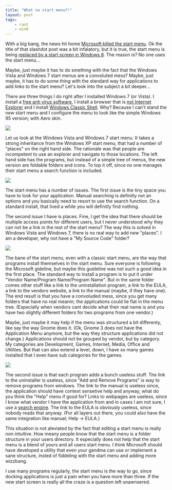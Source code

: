 ```yaml
---
title: "What no start menu?!"
layout: post
tags:
    - rant
    - win8
---
```


With a big bang, the news hit home [Microsoft killed the start menu][1]. Ok the
title of that slashdot post was a bit infalatory, but it is true, the start menu
is being [replaced by a start screen in Windows 8][2]. The reason is? No one uses
the start menu... 

Maybe, just maybe it has to do smething with the fact that the Windows Vista and
Windows 7 start menus are a convoluted mess? Maybe, just maybe, it has to do
some thing with the standard way for applications to add links to the start menu?
Let's look into the subject a bit deeper...

<!--more-->

There are three things I do right after I installed Windows 7 (or Vista). I 
install a [free anti virus software][3], I install a browser that is [not 
Internet Explorer][4] and I install [Windows Classic Shell][5]. Why? Because 
I can't stand the new start menu and I configure the menu to look like the simple
Windows 95 version; with Aero skin. 

<img src="/media/win7-classic-shell.png" />

Let us look at the Windows Vista and Windows 7 start menu. It takes a strong 
inheritance from the Windows XP start menu, that had a number of "places" on 
the right hand side. The rationale was that people are incompetent to use an
explorer and navigate to those locations. The left hand side has the programs,
but instead of a simple tree of menus, the new version are foldable folders and
icons. To top it off, since no one manages their start menu a search function is
included.
 
<img src="/media/windows-7-start.png" />

The start menu has a number of issues. The first issue is the tiny space you 
have to look for your application. Manual searching is definitly not an options
and you basically need to resort to use the search function. On a standard 
install, that lived a while you will definitly find nothing.

The second issue I have is places. Fine, I get the idea that there should be 
multiple access points for different users, but I never understood why they 
can not be a link in the rest of the start menu? The way this is solved in
Windows Vista and Windows 7, there is no real way to add new "places". I am 
a developer, why not have a "My Source Code" folder?

<img src="/media/win7-folders-delux.png" />

The bane of the start menu, even with a classic start menu, are the way that 
programs install themselves in the start menu. Sure everyone is following 
the Microsoft gideline, but maybe this guideline was not such a good idea in 
the first place. The standard way to install a program is to put it under
"Vendor Name/Program Name/Program Name". But in the same folder comes other 
stuff like a link to the uninstallation program, a link to the EULA, a link to
the vendors website, a link to the manual (maybe, if they have one). The 
end result is that you have a convoluded mess, since you get many folders that
have no real meanin; the applications could lie flat in the menu tree. 
(Especially when vendors cant decide what their real name is and you have two
slightly different folders for two programs from one vendor.)

Maybe, just maybe it may help if the menu was structured a bit differenty, like
say the way Gnome does it. (Ok, Gnome 3 does not have the Application Menu 
anymore, but the way they structure applications did not change.) Applications
should not be grouped by vendor, but by category. My categories are Development,
Games, Internet, Media, Office and Utilities. But that can also extend a level, 
down, I have so many games installed that I even have sub categories for the 
games.

<img src="/media/win7-sane-menu.png" />

The second issue is that each program adds a bunch useless stuff. The link 
to the uninstaller is useless, since "Add and Remove Programs" is way to remove
programs from windows. The link to the manual is useless since, the application
should have context sensetive help and anyway, what do you think the "Help" menu
if good for? Links to webpages are useless, since I know what vendor I have
the application from and in cases I am not sure, I use a [search engine][7]. 
The link to the EULA is obviously useless, since nobody reads that anyway. 
(For all layers out there, you could also have the same integration like 
manual; Help -> EULA.)

This situation is not aleviated by the fact that editing a start menu is
really non intuitive. How meany people know that the start menu is a folder
structure in your users directory. It especially does not help that the start 
menu is a blend of yours and all users start menu. I think Microsoft should have
developed a utility that even your gandma can use or implement a sane structure, 
insted of fiddeling with the start menu and adding more wizzbang.

I use many programs regularly, the start menu is the way to go, since docking 
applications is just a pain when you have more than three. If the new start 
screen is really all the craze is a question left unawnsered.

[1]: http://tech.slashdot.org/story/11/10/04/206252/microsoft-killed-the-start-menu-because-no-one-uses-it
[2]: http://blogs.msdn.com/b/b8/archive/2011/10/03/evolving-the-start-menu.aspx
[3]: http://www.avira.com/free
[4]: http://www.mozilla.org/firefox
[5]: http://classicshell.sourceforge.net
[6]: http://www.gnome.org/
[7]: http://www.google.com

